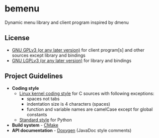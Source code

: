 bemenu
======

Dynamic menu library and client program inspired by dmenu

## License
* [GNU GPLv3 (or any later version)](LICENSE-CLIENT) for client program[s] and
  other sources except library and bindings
* [GNU LGPLv3 (or any later version)](LICENSE-LIB) for library and bindings

## Project Guidelines
* **Coding style**
	* [Linux kernel coding style](https://www.kernel.org/doc/Documentation/CodingStyle)
	  for C sources with following exceptions:
	  * spaces not tabs
	  * indentation size is 4 characters (spaces)
	  * function and variable names are camelCase except for global constants
	* [Standard style](http://legacy.python.org/dev/peps/pep-0008/) for Python
* **Build system** - [CMake](http://www.cmake.org/)
* **API documentation** - [Doxygen](http://www.stack.nl/~dimitri/doxygen/index.html)
  (JavaDoc style comments)
